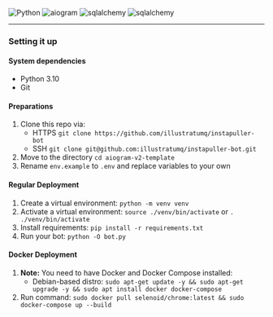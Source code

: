 ![Python](https://img.shields.io/badge/Python-3.10-blue) ![aiogram](https://img.shields.io/badge/aiogram-2.20-blue)
![sqlalchemy](https://img.shields.io/badge/SQLalchemy-1.4.36-springgreen) 
![sqlalchemy](https://img.shields.io/badge/Django-4.2.2-green)

---

### Setting it up

#### System dependencies

- Python 3.10
- Git

#### Preparations

1. Clone this repo via:
    - HTTPS `git clone https://github.com/illustratumq/instapuller-bot`
    - SSH `git clone git@github.com:illustratumq/instapuller-bot.git`
2. Move to the directory `cd aiogram-v2-template`
3. Rename `env.example` to `.env` and replace variables to your own

#### Regular Deployment

1. Create a virtual environment: `python -m venv venv`
2. Activate a virtual environment: `source ./venv/bin/activate` or `. ./venv/bin/activate`
3. Install requirements: `pip install -r requirements.txt`
4. Run your bot: `python -O bot.py`

#### Docker Deployment

1. **Note:** You need to have Docker and Docker Compose installed:
    - Debian-based distro: `sudo apt-get update -y && sudo apt-get upgrade -y && sudo apt install docker docker-compose`
2. Run command: `sudo docker pull selenoid/chrome:latest && sudo docker-compose up --build`